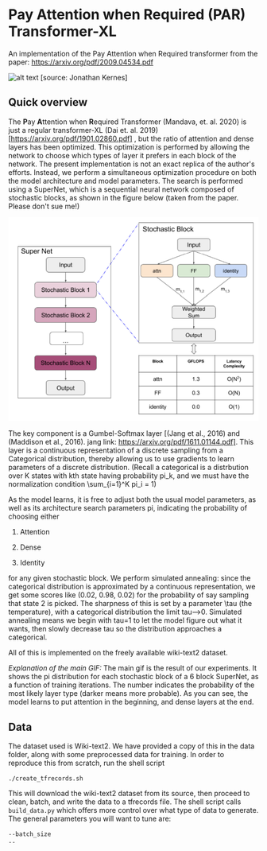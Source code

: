 # **P**ay **A**ttention when **R**equired (PAR) Transformer-XL
An implementation of the Pay Attention when Required transformer from the paper: https://arxiv.org/pdf/2009.04534.pdf

![alt text](https://github.com/jmkernes/PAR-Transformer-XL/blob/main/movie.gif?raw=true)
[source: Jonathan Kernes]

## Quick overview

The **P**ay **A**ttention when **R**equired Transformer (Mandava, et. al. 2020) is just a regular transformer-XL (Dai et. al. 2019)[https://arxiv.org/pdf/1901.02860.pdf]
, but the ratio of attention and dense layers has been optimized.
This optimization is performed by allowing the network to choose which types of layer it prefers in each block of the network. The present implementation is not an exact replica of the author's efforts.
Instead, we perform a simultaneous optimization procedure on both the model architecture and model parameters. The search is performed using a SuperNet, which is 
a sequential neural network composed of stochastic blocks, as shown in the figure below (taken from the paper. Please don't sue me!)

![alt text](https://github.com/jmkernes/PAR-Transformer-XL/blob/main/stoch_blks.png?raw=true)

The key component is a Gumbel-Softmax layer [(Jang et al., 2016) and (Maddison et al., 2016). jang link: https://arxiv.org/pdf/1611.01144.pdf]. This layer is a continuous representation
of a discrete sampling from a Categorical distribution, thereby allowing us to use gradients to learn parameters of a discrete distribution. 
(Recall a categorical is a distrbution over K states with kth state having probability pi_k, and we must have the normalization condition \sum_{i=1}^K pi_i = 1)

As the model learns, it is free to adjust both the usual model parameters, as well as its architecture search parameters pi, indicating the probability of choosing either

1) Attention

2) Dense

3) Identity

for any given stochastic block. We perform simulated annealing: since the categorical distribution is approximated by a continuous representation, we get some scores like (0.02, 0.98, 0.02)
for the probability of say sampling that state 2 is picked. The sharpness of this is set by a parameter \tau (the temperature), with a categorical distribution the limit tau-->0.
Simulated annealing means we begin with tau=1 to let the model figure out what it wants, then slowly decrease tau so the distribution approaches a categorical.

All of this is implemented on the freely available wiki-text2 dataset.

*Explanation of the main GIF:* The main gif is the result of our experiments. It shows the pi distribution for each stochastic block of a 6 block SuperNet, as a function of training iterations.
The number indicates the probability of the most likely layer type (darker means more probable). As you can see, the model learns to put attention in the beginning, and dense layers at the end.


## Data

The dataset used is Wiki-text2. We have provided a copy of this in the data folder, along with some preprocessed data for training. In order to reproduce this from scratch, run the shell script

```
./create_tfrecords.sh
```

This will download the wiki-text2 dataset from its source, then proceed to clean, batch, and write the data to a tfrecords file. The shell script calls ```build_data.py``` which offers more control over what type of data to generate. The general parameters you will want to tune are:

```
--batch_size
--
```
